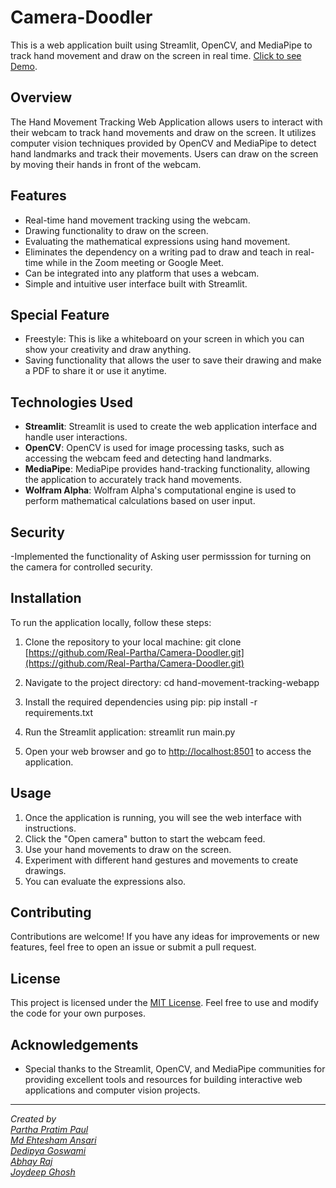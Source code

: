 # Camera-Doodler

This is a web application built using Streamlit, OpenCV, and MediaPipe to track hand movement and draw on the screen in real time. [Click to see Demo](https://devfolio.co/projects/camera-doodler-bca4).


## Overview

The Hand Movement Tracking Web Application allows users to interact with their webcam to track hand movements and draw on the screen. It utilizes computer vision techniques provided by OpenCV and MediaPipe to detect hand landmarks and track their movements. Users can draw on the screen by moving their hands in front of the webcam.

## Features

- Real-time hand movement tracking using the webcam.
- Drawing functionality to draw on the screen.
- Evaluating the mathematical expressions using hand movement.
- Eliminates the dependency on a writing pad to draw and teach in real-time while in the Zoom meeting or Google Meet.
- Can be integrated into any platform that uses a webcam.
- Simple and intuitive user interface built with Streamlit.
## Special Feature
- Freestyle: This is like a whiteboard on your screen in which you can show your creativity and draw anything.
- Saving functionality that allows the user to save their drawing and make a PDF to share it or use it anytime.

## Technologies Used

- **Streamlit**: Streamlit is used to create the web application interface and handle user interactions.
- **OpenCV**: OpenCV is used for image processing tasks, such as accessing the webcam feed and detecting hand landmarks.
- **MediaPipe**: MediaPipe provides hand-tracking functionality, allowing the application to accurately track hand movements.
- **Wolfram Alpha**: Wolfram Alpha's computational engine is used to perform mathematical calculations based on user input.

## Security
-Implemented the functionality of Asking user permisssion for turning on the camera for controlled security.

## Installation

To run the application locally, follow these steps:

1. Clone the repository to your local machine:
   git clone [https://github.com/Real-Partha/Camera-Doodler.git](https://github.com/Real-Partha/Camera-Doodler.git)

2. Navigate to the project directory:
  cd hand-movement-tracking-webapp
3. Install the required dependencies using pip:
  pip install -r requirements.txt
4. Run the Streamlit application:
  streamlit run main.py
5. Open your web browser and go to [http://localhost:8501](http://localhost:8501) to access the application.

## Usage

1. Once the application is running, you will see the web interface with instructions.
2. Click the "Open camera" button to start the webcam feed.
3. Use your hand movements to draw on the screen.
4. Experiment with different hand gestures and movements to create drawings.
5. You can evaluate the expressions also.

## Contributing

Contributions are welcome! If you have any ideas for improvements or new features, feel free to open an issue or submit a pull request.

## License

This project is licensed under the [MIT License](LICENSE). Feel free to use and modify the code for your own purposes.

## Acknowledgements

- Special thanks to the Streamlit, OpenCV, and MediaPipe communities for providing excellent tools and resources for building interactive web applications and computer vision projects.

---

*Created by <br>[Partha Pratim Paul](https://github.com/Real-Partha)<br>[Md Ehtesham Ansari](https://github.com/mdehteshamansari)<br>[Dedipya Goswami](https://github.com/dedipya001)<br>[Abhay Raj](https://github.com/abhayraj-13)<br>[Joydeep Ghosh](https://github.com/joydeep2003)*


